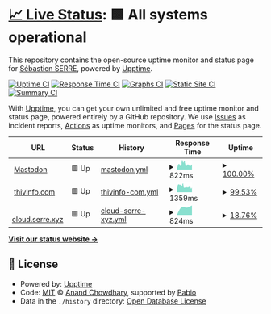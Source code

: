 # [📈 Live Status](https://demo.upptime.js.org): <!--live status--> **🟩 All systems operational**

This repository contains the open-source uptime monitor and status page for [Sébastien SERRE](https://thivinfo.com), powered by [Upptime](https://github.com/upptime/upptime).

[![Uptime CI](https://github.com/sebastienserre/upptime/workflows/Uptime%20CI/badge.svg)](https://github.com/sebastienserre/upptime/actions?query=workflow%3A%22Uptime+CI%22)
[![Response Time CI](https://github.com/sebastienserre/upptime/workflows/Response%20Time%20CI/badge.svg)](https://github.com/sebastienserre/upptime/actions?query=workflow%3A%22Response+Time+CI%22)
[![Graphs CI](https://github.com/sebastienserre/upptime/workflows/Graphs%20CI/badge.svg)](https://github.com/sebastienserre/upptime/actions?query=workflow%3A%22Graphs+CI%22)
[![Static Site CI](https://github.com/sebastienserre/upptime/workflows/Static%20Site%20CI/badge.svg)](https://github.com/sebastienserre/upptime/actions?query=workflow%3A%22Static+Site+CI%22)
[![Summary CI](https://github.com/sebastienserre/upptime/workflows/Summary%20CI/badge.svg)](https://github.com/sebastienserre/upptime/actions?query=workflow%3A%22Summary+CI%22)

With [Upptime](https://upptime.js.org), you can get your own unlimited and free uptime monitor and status page, powered entirely by a GitHub repository. We use [Issues](https://github.com/sebastienserre/upptime/issues) as incident reports, [Actions](https://github.com/sebastienserre/upptime/actions) as uptime monitors, and [Pages](https://demo.upptime.js.org) for the status page.

<!--start: status pages-->
<!-- This summary is generated by Upptime (https://github.com/upptime/upptime) -->
<!-- Do not edit this manually, your changes will be overwritten -->
<!-- prettier-ignore -->
| URL | Status | History | Response Time | Uptime |
| --- | ------ | ------- | ------------- | ------ |
| <img alt="" src="https://icons.duckduckgo.com/ip3/mastodon.social.thivinfo.com.ico" height="13"> [Mastodon](https://mastodon.social.thivinfo.com/) | 🟩 Up | [mastodon.yml](https://github.com/sebastienserre/uppptime/commits/HEAD/history/mastodon.yml) | <details><summary><img alt="Response time graph" src="./graphs/mastodon/response-time-week.png" height="20"> 822ms</summary><br><a href="https://status.thivinfo.com/history/mastodon"><img alt="Response time 791" src="https://img.shields.io/endpoint?url=https%3A%2F%2Fraw.githubusercontent.com%2Fsebastienserre%2Fuppptime%2FHEAD%2Fapi%2Fmastodon%2Fresponse-time.json"></a><br><a href="https://status.thivinfo.com/history/mastodon"><img alt="24-hour response time 898" src="https://img.shields.io/endpoint?url=https%3A%2F%2Fraw.githubusercontent.com%2Fsebastienserre%2Fuppptime%2FHEAD%2Fapi%2Fmastodon%2Fresponse-time-day.json"></a><br><a href="https://status.thivinfo.com/history/mastodon"><img alt="7-day response time 822" src="https://img.shields.io/endpoint?url=https%3A%2F%2Fraw.githubusercontent.com%2Fsebastienserre%2Fuppptime%2FHEAD%2Fapi%2Fmastodon%2Fresponse-time-week.json"></a><br><a href="https://status.thivinfo.com/history/mastodon"><img alt="30-day response time 812" src="https://img.shields.io/endpoint?url=https%3A%2F%2Fraw.githubusercontent.com%2Fsebastienserre%2Fuppptime%2FHEAD%2Fapi%2Fmastodon%2Fresponse-time-month.json"></a><br><a href="https://status.thivinfo.com/history/mastodon"><img alt="1-year response time 791" src="https://img.shields.io/endpoint?url=https%3A%2F%2Fraw.githubusercontent.com%2Fsebastienserre%2Fuppptime%2FHEAD%2Fapi%2Fmastodon%2Fresponse-time-year.json"></a></details> | <details><summary><a href="https://status.thivinfo.com/history/mastodon">100.00%</a></summary><a href="https://status.thivinfo.com/history/mastodon"><img alt="All-time uptime 99.90%" src="https://img.shields.io/endpoint?url=https%3A%2F%2Fraw.githubusercontent.com%2Fsebastienserre%2Fuppptime%2FHEAD%2Fapi%2Fmastodon%2Fuptime.json"></a><br><a href="https://status.thivinfo.com/history/mastodon"><img alt="24-hour uptime 100.00%" src="https://img.shields.io/endpoint?url=https%3A%2F%2Fraw.githubusercontent.com%2Fsebastienserre%2Fuppptime%2FHEAD%2Fapi%2Fmastodon%2Fuptime-day.json"></a><br><a href="https://status.thivinfo.com/history/mastodon"><img alt="7-day uptime 100.00%" src="https://img.shields.io/endpoint?url=https%3A%2F%2Fraw.githubusercontent.com%2Fsebastienserre%2Fuppptime%2FHEAD%2Fapi%2Fmastodon%2Fuptime-week.json"></a><br><a href="https://status.thivinfo.com/history/mastodon"><img alt="30-day uptime 100.00%" src="https://img.shields.io/endpoint?url=https%3A%2F%2Fraw.githubusercontent.com%2Fsebastienserre%2Fuppptime%2FHEAD%2Fapi%2Fmastodon%2Fuptime-month.json"></a><br><a href="https://status.thivinfo.com/history/mastodon"><img alt="1-year uptime 99.90%" src="https://img.shields.io/endpoint?url=https%3A%2F%2Fraw.githubusercontent.com%2Fsebastienserre%2Fuppptime%2FHEAD%2Fapi%2Fmastodon%2Fuptime-year.json"></a></details>
| <img alt="" src="https://icons.duckduckgo.com/ip3/thivinfo.com.ico" height="13"> [thivinfo.com](https://thivinfo.com) | 🟩 Up | [thivinfo-com.yml](https://github.com/sebastienserre/uppptime/commits/HEAD/history/thivinfo-com.yml) | <details><summary><img alt="Response time graph" src="./graphs/thivinfo-com/response-time-week.png" height="20"> 1359ms</summary><br><a href="https://status.thivinfo.com/history/thivinfo-com"><img alt="Response time 1760" src="https://img.shields.io/endpoint?url=https%3A%2F%2Fraw.githubusercontent.com%2Fsebastienserre%2Fuppptime%2FHEAD%2Fapi%2Fthivinfo-com%2Fresponse-time.json"></a><br><a href="https://status.thivinfo.com/history/thivinfo-com"><img alt="24-hour response time 1258" src="https://img.shields.io/endpoint?url=https%3A%2F%2Fraw.githubusercontent.com%2Fsebastienserre%2Fuppptime%2FHEAD%2Fapi%2Fthivinfo-com%2Fresponse-time-day.json"></a><br><a href="https://status.thivinfo.com/history/thivinfo-com"><img alt="7-day response time 1359" src="https://img.shields.io/endpoint?url=https%3A%2F%2Fraw.githubusercontent.com%2Fsebastienserre%2Fuppptime%2FHEAD%2Fapi%2Fthivinfo-com%2Fresponse-time-week.json"></a><br><a href="https://status.thivinfo.com/history/thivinfo-com"><img alt="30-day response time 1951" src="https://img.shields.io/endpoint?url=https%3A%2F%2Fraw.githubusercontent.com%2Fsebastienserre%2Fuppptime%2FHEAD%2Fapi%2Fthivinfo-com%2Fresponse-time-month.json"></a><br><a href="https://status.thivinfo.com/history/thivinfo-com"><img alt="1-year response time 1760" src="https://img.shields.io/endpoint?url=https%3A%2F%2Fraw.githubusercontent.com%2Fsebastienserre%2Fuppptime%2FHEAD%2Fapi%2Fthivinfo-com%2Fresponse-time-year.json"></a></details> | <details><summary><a href="https://status.thivinfo.com/history/thivinfo-com">99.53%</a></summary><a href="https://status.thivinfo.com/history/thivinfo-com"><img alt="All-time uptime 99.79%" src="https://img.shields.io/endpoint?url=https%3A%2F%2Fraw.githubusercontent.com%2Fsebastienserre%2Fuppptime%2FHEAD%2Fapi%2Fthivinfo-com%2Fuptime.json"></a><br><a href="https://status.thivinfo.com/history/thivinfo-com"><img alt="24-hour uptime 100.00%" src="https://img.shields.io/endpoint?url=https%3A%2F%2Fraw.githubusercontent.com%2Fsebastienserre%2Fuppptime%2FHEAD%2Fapi%2Fthivinfo-com%2Fuptime-day.json"></a><br><a href="https://status.thivinfo.com/history/thivinfo-com"><img alt="7-day uptime 99.53%" src="https://img.shields.io/endpoint?url=https%3A%2F%2Fraw.githubusercontent.com%2Fsebastienserre%2Fuppptime%2FHEAD%2Fapi%2Fthivinfo-com%2Fuptime-week.json"></a><br><a href="https://status.thivinfo.com/history/thivinfo-com"><img alt="30-day uptime 99.69%" src="https://img.shields.io/endpoint?url=https%3A%2F%2Fraw.githubusercontent.com%2Fsebastienserre%2Fuppptime%2FHEAD%2Fapi%2Fthivinfo-com%2Fuptime-month.json"></a><br><a href="https://status.thivinfo.com/history/thivinfo-com"><img alt="1-year uptime 99.79%" src="https://img.shields.io/endpoint?url=https%3A%2F%2Fraw.githubusercontent.com%2Fsebastienserre%2Fuppptime%2FHEAD%2Fapi%2Fthivinfo-com%2Fuptime-year.json"></a></details>
| <img alt="" src="https://icons.duckduckgo.com/ip3/cloud.serre.xyz.ico" height="13"> [cloud.serre.xyz](https://cloud.serre.xyz) | 🟩 Up | [cloud-serre-xyz.yml](https://github.com/sebastienserre/uppptime/commits/HEAD/history/cloud-serre-xyz.yml) | <details><summary><img alt="Response time graph" src="./graphs/cloud-serre-xyz/response-time-week.png" height="20"> 824ms</summary><br><a href="https://status.thivinfo.com/history/cloud-serre-xyz"><img alt="Response time 876" src="https://img.shields.io/endpoint?url=https%3A%2F%2Fraw.githubusercontent.com%2Fsebastienserre%2Fuppptime%2FHEAD%2Fapi%2Fcloud-serre-xyz%2Fresponse-time.json"></a><br><a href="https://status.thivinfo.com/history/cloud-serre-xyz"><img alt="24-hour response time 913" src="https://img.shields.io/endpoint?url=https%3A%2F%2Fraw.githubusercontent.com%2Fsebastienserre%2Fuppptime%2FHEAD%2Fapi%2Fcloud-serre-xyz%2Fresponse-time-day.json"></a><br><a href="https://status.thivinfo.com/history/cloud-serre-xyz"><img alt="7-day response time 824" src="https://img.shields.io/endpoint?url=https%3A%2F%2Fraw.githubusercontent.com%2Fsebastienserre%2Fuppptime%2FHEAD%2Fapi%2Fcloud-serre-xyz%2Fresponse-time-week.json"></a><br><a href="https://status.thivinfo.com/history/cloud-serre-xyz"><img alt="30-day response time 849" src="https://img.shields.io/endpoint?url=https%3A%2F%2Fraw.githubusercontent.com%2Fsebastienserre%2Fuppptime%2FHEAD%2Fapi%2Fcloud-serre-xyz%2Fresponse-time-month.json"></a><br><a href="https://status.thivinfo.com/history/cloud-serre-xyz"><img alt="1-year response time 876" src="https://img.shields.io/endpoint?url=https%3A%2F%2Fraw.githubusercontent.com%2Fsebastienserre%2Fuppptime%2FHEAD%2Fapi%2Fcloud-serre-xyz%2Fresponse-time-year.json"></a></details> | <details><summary><a href="https://status.thivinfo.com/history/cloud-serre-xyz">18.76%</a></summary><a href="https://status.thivinfo.com/history/cloud-serre-xyz"><img alt="All-time uptime 80.18%" src="https://img.shields.io/endpoint?url=https%3A%2F%2Fraw.githubusercontent.com%2Fsebastienserre%2Fuppptime%2FHEAD%2Fapi%2Fcloud-serre-xyz%2Fuptime.json"></a><br><a href="https://status.thivinfo.com/history/cloud-serre-xyz"><img alt="24-hour uptime 67.08%" src="https://img.shields.io/endpoint?url=https%3A%2F%2Fraw.githubusercontent.com%2Fsebastienserre%2Fuppptime%2FHEAD%2Fapi%2Fcloud-serre-xyz%2Fuptime-day.json"></a><br><a href="https://status.thivinfo.com/history/cloud-serre-xyz"><img alt="7-day uptime 18.76%" src="https://img.shields.io/endpoint?url=https%3A%2F%2Fraw.githubusercontent.com%2Fsebastienserre%2Fuppptime%2FHEAD%2Fapi%2Fcloud-serre-xyz%2Fuptime-week.json"></a><br><a href="https://status.thivinfo.com/history/cloud-serre-xyz"><img alt="30-day uptime 80.11%" src="https://img.shields.io/endpoint?url=https%3A%2F%2Fraw.githubusercontent.com%2Fsebastienserre%2Fuppptime%2FHEAD%2Fapi%2Fcloud-serre-xyz%2Fuptime-month.json"></a><br><a href="https://status.thivinfo.com/history/cloud-serre-xyz"><img alt="1-year uptime 80.18%" src="https://img.shields.io/endpoint?url=https%3A%2F%2Fraw.githubusercontent.com%2Fsebastienserre%2Fuppptime%2FHEAD%2Fapi%2Fcloud-serre-xyz%2Fuptime-year.json"></a></details>

<!--end: status pages-->

[**Visit our status website →**](https://status/thivinfo.com)

## 📄 License

- Powered by: [Upptime](https://github.com/upptime/upptime)
- Code: [MIT](./LICENSE) © [Anand Chowdhary](https://anandchowdhary.com), supported by [Pabio](https://pabio.com)
- Data in the `./history` directory: [Open Database License](https://opendatacommons.org/licenses/odbl/1-0/)
